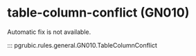 # table-column-conflict (GN010)

Automatic fix is not available.

::: pgrubic.rules.general.GN010.TableColumnConflict
